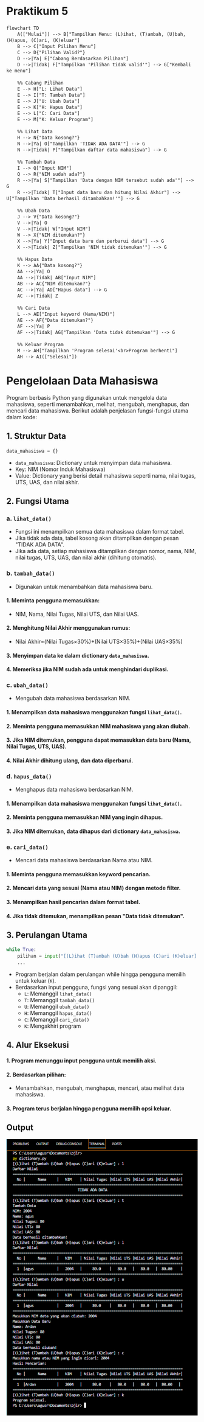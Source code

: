 # Praktikum 5

```mermaid
flowchart TD
    A(["Mulai"]) --> B["Tampilkan Menu: (L)ihat, (T)ambah, (U)bah, (H)apus, (C)ari, (K)eluar"]
    B --> C["Input Pilihan Menu"]
    C --> D{"Pilihan Valid?"}
    D -->|Ya| E["Cabang Berdasarkan Pilihan"]
    D -->|Tidak| F["Tampilkan 'Pilihan tidak valid'"] --> G["Kembali ke menu"]

    %% Cabang Pilihan
    E --> H["L: Lihat Data"]
    E --> I["T: Tambah Data"]
    E --> J["U: Ubah Data"]
    E --> K["H: Hapus Data"]
    E --> L["C: Cari Data"]
    E --> M["K: Keluar Program"]

    %% Lihat Data
    H --> N{"Data kosong?"}
    N -->|Ya| O["Tampilkan 'TIDAK ADA DATA'"] --> G
    N -->|Tidak| P["Tampilkan daftar data mahasiswa"] --> G

    %% Tambah Data
    I --> Q["Input NIM"]
    Q --> R{"NIM sudah ada?"}
    R -->|Ya| S["Tampilkan 'Data dengan NIM tersebut sudah ada'"] --> G
    R -->|Tidak| T["Input data baru dan hitung Nilai Akhir"] --> U["Tampilkan 'Data berhasil ditambahkan!'"] --> G

    %% Ubah Data
    J --> V{"Data kosong?"}
    V -->|Ya| O
    V -->|Tidak| W["Input NIM"]
    W --> X{"NIM ditemukan?"}
    X -->|Ya| Y["Input data baru dan perbarui data"] --> G
    X -->|Tidak| Z["Tampilkan 'NIM tidak ditemukan'"] --> G

    %% Hapus Data
    K --> AA{"Data kosong?"}
    AA -->|Ya| O
    AA -->|Tidak| AB["Input NIM"]
    AB --> AC{"NIM ditemukan?"}
    AC -->|Ya| AD["Hapus data"] --> G
    AC -->|Tidak| Z

    %% Cari Data
    L --> AE["Input keyword (Nama/NIM)"]
    AE --> AF{"Data ditemukan?"}
    AF -->|Ya| P
    AF -->|Tidak| AG["Tampilkan 'Data tidak ditemukan'"] --> G

    %% Keluar Program
    M --> AH["Tampilkan 'Program selesai'<br>Program berhenti"]
    AH --> AI(["Selesai"])
```
# Pengelolaan Data Mahasiswa
Program berbasis Python yang digunakan untuk mengelola data mahasiswa, seperti menambahkan, melihat, mengubah, menghapus, dan mencari data mahasiswa. Berikut adalah penjelasan fungsi-fungsi utama dalam kode:

## 1. Struktur Data

```python 
data_mahasiswa = {}
```
- ```data_mahasiswa```: Dictionary untuk menyimpan data mahasiswa.
- Key: NIM (Nomor Induk Mahasiswa)
- Value: Dictionary yang berisi detail mahasiswa seperti nama, nilai tugas, UTS, UAS, dan nilai akhir.

## 2. Fungsi Utama
### a. ```lihat_data()```
- Fungsi ini menampilkan semua data mahasiswa dalam format tabel.
- Jika tidak ada data, tabel kosong akan ditampilkan dengan pesan "TIDAK ADA DATA".
- Jika ada data, setiap mahasiswa ditampilkan dengan nomor, nama, NIM, nilai tugas, UTS, UAS, dan nilai akhir (dihitung otomatis).

### b. ```tambah_data()```
- Digunakan untuk menambahkan data mahasiswa baru.
#### 1. Meminta pengguna memasukkan:
- NIM, Nama, Nilai Tugas, Nilai UTS, dan Nilai UAS.
#### 2. Menghitung Nilai Akhir menggunakan rumus:
- Nilai Akhir=(Nilai Tugas×30%)+(Nilai UTS×35%)+(Nilai UAS×35%)
#### 3. Menyimpan data ke dalam dictionary ```data_mahasiswa```.
#### 4. Memeriksa jika NIM sudah ada untuk menghindari duplikasi.

### c. ```ubah_data()```
- Mengubah data mahasiswa berdasarkan NIM.
#### 1. Menampilkan data mahasiswa menggunakan fungsi ```lihat_data()```.
#### 2. Meminta pengguna memasukkan NIM mahasiswa yang akan diubah.
#### 3. Jika NIM ditemukan, pengguna dapat memasukkan data baru (Nama, Nilai Tugas, UTS, UAS).
#### 4. Nilai Akhir dihitung ulang, dan data diperbarui.

### d. ```hapus_data()```
- Menghapus data mahasiswa berdasarkan NIM.
#### 1. Menampilkan data mahasiswa menggunakan fungsi ```lihat_data()```.
#### 2. Meminta pengguna memasukkan NIM yang ingin dihapus.
#### 3. Jika NIM ditemukan, data dihapus dari dictionary ```data_mahasiswa```.


### e. ```cari_data()```
- Mencari data mahasiswa berdasarkan Nama atau NIM.
#### 1. Meminta pengguna memasukkan keyword pencarian.
#### 2. Mencari data yang sesuai (Nama atau NIM) dengan metode filter.
#### 3. Menampilkan hasil pencarian dalam format tabel.
#### 4. Jika tidak ditemukan, menampilkan pesan "Data tidak ditemukan".


## 3. Perulangan Utama
```python
while True:
    pilihan = input("[(L)ihat (T)ambah (U)bah (H)apus (C)ari (K)eluar] : ").lower()
    ...
```
- Program berjalan dalam perulangan while hingga pengguna memilih untuk keluar (```K```).
- Berdasarkan input pengguna, fungsi yang sesuai akan dipanggil:
  - ```L```: Memanggil ```lihat_data()```
  - ```T```: Memanggil ```tambah_data()```
  - ```U```: Memanggil ```ubah_data()```
  - ```H```: Memanggil ```hapus_data()```
  - ```C```: Memanggil ```cari_data()```
  - ```K```: Mengakhiri program

## 4. Alur Eksekusi
#### 1. Program menunggu input pengguna untuk memilih aksi.
#### 2. Berdasarkan pilihan:
- Menambahkan, mengubah, menghapus, mencari, atau melihat data mahasiswa.
#### 3. Program terus berjalan hingga pengguna memilih opsi keluar.

## Output

![Output](output_dict.png)
